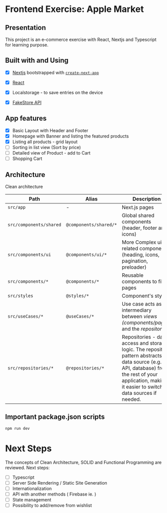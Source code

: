 # Frontend Exercise: Apple Market

## Presentation
This project is an e-commerce exercise with React, Nextjs and Typescript for learning purpose.

## Built with and Using
- [x] [Nextjs](https://nextjs.org/) bootstrapped with [`create-next-app`](https://github.com/vercel/next.js/tree/canary/packages/create-next-app)
- [x] [React](https://react.dev/)
- [x] Localstorage - to save entries on the device
- [x] [FakeStore API](https://fakestoreapi.com)


## App features
- [x] Basic Layout with Header and Footer
- [x] Homepage with Banner and listing the featured products
- [x] Listing all products - grid layout
- [ ] Sorting in list view (Sort by price)
- [ ] Detailed view of Product - add to Cart
- [ ] Shopping Cart

## Architecture
Clean architecture

| Path |  Alias | Description  |
|---|---|---|
| `src/app`  | -  | Next.js pages |
| `src/components/shared`  | `@components/shared/*`  | Global shared components (header, footer and icons)  |
| `src/components/ui`  | `@components/ui/*`  | More Complex ui related components (heading, icons, pagination, preloader)  |
| `src/components/*`  | `@components/*`  | Reusable components to fill pages |
| `src/styles`  | `@styles/*`  | Component's styles  |
| `src/useCases/*`  | `@useCases/*`  | Use case acts as an intermediary between *views (components/pages)* and the *repositories*  |
| `src/repositories/*`  | `@repositories/*`  | Repositories - data access and storage logic. The repository pattern abstracts the data source (e.g., API, database) from the rest of your application, making it easier to switch data sources if needed. |


## Important package.json scripts

```bash
npm run dev
```

# Next Steps
The concepts of Clean Architecture, SOLID and Functional Programming are reviewed. Next steps:
- [ ] Typescript
- [ ] Server Side Rendering / Static Site Generation
- [ ] Internationalization
- [ ] API with another methods ( Firebase ie. )
- [ ] State management
- [ ] Possibility to add/remove from wishlist
